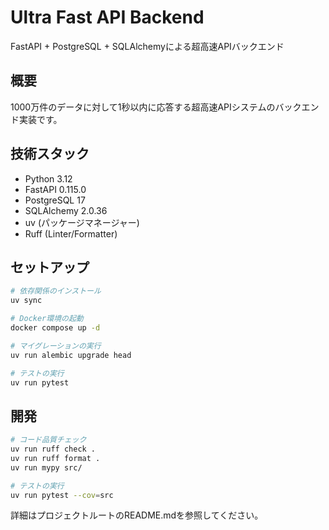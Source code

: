 # Ultra Fast API Backend

FastAPI + PostgreSQL + SQLAlchemyによる超高速APIバックエンド

## 概要

1000万件のデータに対して1秒以内に応答する超高速APIシステムのバックエンド実装です。

## 技術スタック

- Python 3.12
- FastAPI 0.115.0
- PostgreSQL 17
- SQLAlchemy 2.0.36
- uv (パッケージマネージャー)
- Ruff (Linter/Formatter)

## セットアップ

```bash
# 依存関係のインストール
uv sync

# Docker環境の起動
docker compose up -d

# マイグレーションの実行
uv run alembic upgrade head

# テストの実行
uv run pytest
```

## 開発

```bash
# コード品質チェック
uv run ruff check .
uv run ruff format .
uv run mypy src/

# テストの実行
uv run pytest --cov=src
```

詳細はプロジェクトルートのREADME.mdを参照してください。
